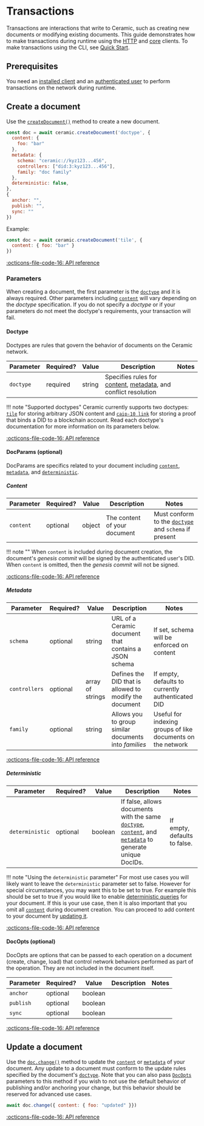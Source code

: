# Transactions
Transactions are interactions that write to Ceramic, such as creating new documents or modifying existing documents. This guide demonstrates how to make transactions during runtime using the [HTTP]() and [core]() clients. To make transactions using the CLI, see [Quick Start](quick-start.md).

## Prerequisites
You need an [installed client](installation.md) and an [authenticated user](authentication.md) to perform transactions on the network during runtime.

## Create a document
Use the [`createDocument()`](https://developers.ceramic.network/reference/javascript/interfaces/_ceramicnetwork_common.ceramicapi-1.html#createdocument) method to create a new document.

```javascript
const doc = await ceramic.createDocument('doctype', { 
  content: {
    foo: "bar"
  }, 
  metadata: {
    schema: "ceramic://kyz123...456",
    controllers: ["did:3:kyz123...456"],
    family: "doc family"
  }, 
  deterministic: false,
}, 
{
  anchor: "",
  publish: "",
  sync: ""
})
```

Example:

```javascript
const doc = await ceramic.createDocument('tile', {
  content: { foo: "bar" }
})
```

[:octicons-file-code-16: API reference](https://developers.ceramic.network/reference/javascript/interfaces/_ceramicnetwork_common.ceramicapi-1.html#createdocument)

### Parameters
When creating a document, the first parameter is the [`doctype`](#doctype) and it is always required. Other parameters including [`content`](#content) will vary depending on the *doctype* specification. If you do not specify a *doctype* or if your parameters do not meet the doctype's requirements, your transaction will fail.

#### Doctype
Doctypes are rules that govern the behavior of documents on the Ceramic network.

| Parameter     | Required?   | Value            | Description | Notes |
| ------------- | ----------- | ---------------- | ----------- | ----- |
| `doctype`     | required    | string           | Specifies rules for [content](#content), [metadata](#metadata), and conflict resolution |  |

!!! note "Supported doctypes"
    Ceramic currently supports two doctypes: [`tile`]() for storing arbitrary JSON content and [`caip-10 link`]() for storing a proof that binds a DID to a blockchain account. Read each doctype's documentation for more information on its parameters below.

[:octicons-file-code-16: API reference]()

#### DocParams (optional)
DocParams are specifics related to your document including [`content`](#content), [`metadata`](#metadata), and [`deterministic`](#deterministic).

##### Content

| Parameter     | Required?   | Value            | Description | Notes |
| ------------- | ----------- | ---------------- | ----------- | ----- |
| `content`     | optional    | object           | The content of your document | Must conform to the [`doctype`](#doctype) and `schema` if present |

!!! note ""
    When `content` is included during document creation, the document's *genesis commit* will be signed by the authenticated user's DID. When `content` is omitted, then the *genesis commit* will not be signed.

[:octicons-file-code-16: API reference]()

##### Metadata

| Parameter     | Required?   | Value               | Description | Notes |
| ------------- | ----------- | ------------------- | ----------- | ----- |
| `schema`      | optional    | string              | URL of a Ceramic document that contains a JSON schema  | If set, schema will be enforced on content |
| `controllers` | optional    | array of strings    | Defines the DID that is allowed to modify the document | If empty, defaults to currently authenticated DID |
| `family`      | optional    | string              | Allows you to group similar documents into *families* | Useful for indexing groups of like documents on the network | 

[:octicons-file-code-16: API reference](https://developers.ceramic.network/reference/javascript/interfaces/_ceramicnetwork_common.docmetadata-1.html)

##### Deterministic

| Parameter         | Required?   | Value            | Description | Notes |
| ----------------- | ----------- | ---------------- | ----------- | ----- |
| `deterministic`   | optional    | boolean          | If false, allows documents with the same [`doctype`](#doctype), [`content`](#content), and [`metadata`](#metadata) to generate unique DocIDs. | If empty, defaults to false. |

!!! note "Using the `deterministic` parameter"
    For most use cases you will likely want to leave the `deterministic` parameter set to false. However for special circumstances, you may want this to be set to true. For example this should be set to true if you would like to enable [deterministic queries]() for your document. If this is your use case, then it is also important that you omit all [`content`](#content) during document creation. You can proceed to add content to your document by [updating it](#update-a-document).

[:octicons-file-code-16: API reference](https://developers.ceramic.network/reference/javascript/interfaces/_ceramicnetwork_common.docparams-1.html#deterministic)

#### DocOpts (optional)
DocOpts are options that can be passed to each operation on a document (create, change, load) that control network behaviors performed as part of the operation.  They are not included in the document itself.

| Parameter     | Required?   | Value            | Description | Notes |
| ------------- | ----------- | ---------------- | ----------- | ----- |
| `anchor`      | optional    | boolean          |             |  |
| `publish`     | optional    | boolean          |   | |
| `sync`        | optional    | boolean          | | |
 
[:octicons-file-code-16: API reference](https://developers.ceramic.network/reference/javascript/interfaces/_ceramicnetwork_common.docopts-1.html)


## Update a document
Use the [`doc.change()`](https://developers.ceramic.network/reference/javascript/classes/_ceramicnetwork_common.doctype-1.html#change) method to update the [`content`](#content) or [`metadata`](#metadata) of your document. Any update to a document must conform to the update rules specified by the document's [`doctype`](#doctype). Note that you can also pass [`DocOpts`](#docopts-optional) parameters to this method if you wish to not use the default behavior of publishing and/or anchoring your change, but this behavior should be reserved for advanced use cases. 

```javascript
await doc.change({ content: { foo: "updated" }})
```

[:octicons-file-code-16: API reference](https://developers.ceramic.network/reference/javascript/classes/_ceramicnetwork_common.doctype-1.html#change)

</br>
</br>
</br>
